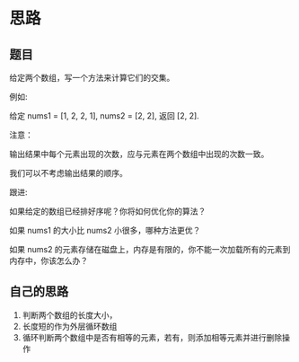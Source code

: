 # 思路

## 题目

给定两个数组，写一个方法来计算它们的交集。

例如:

给定 nums1 = [1, 2, 2, 1], nums2 = [2, 2], 返回 [2, 2].

注意：

输出结果中每个元素出现的次数，应与元素在两个数组中出现的次数一致。

我们可以不考虑输出结果的顺序。

跟进:

如果给定的数组已经排好序呢？你将如何优化你的算法？

如果 nums1 的大小比 nums2 小很多，哪种方法更优？

如果 nums2 的元素存储在磁盘上，内存是有限的，你不能一次加载所有的元素到内存中，你该怎么办？

## 自己的思路

1.  判断两个数组的长度大小，
2.  长度短的作为外层循环数组
3.  循环判断两个数组中是否有相等的元素，若有，则添加相等元素并进行删除操作
